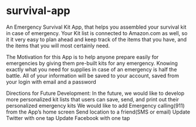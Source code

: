 # survival-app
An Emergency Survival Kit App, that helps you assembled your survival kit in case of emergency. Your Kit list is connected to Amazon.com as well, so it it very easy to plan ahead and keep track of the items that you have, and the items that you will most certainly need.

The Motivation for this App is to help anyone prepare easily for emergencies by giving them pre-built kits for any emergency. Knowing exactly what you need for supplies in case of an emergency is half the battle. All of your information will be saved to your account, saved from your login with email and a password


Directions for Future Development:
In the future, we would like to develop more personalized kit lists that users can save, send, and print out their personalized emergency kits
We would like to add Emergency calling(911) from the App’s home screen
Send location to a friend(SMS or email)
Update Twitter with one tap
Update Facebook with one tap
